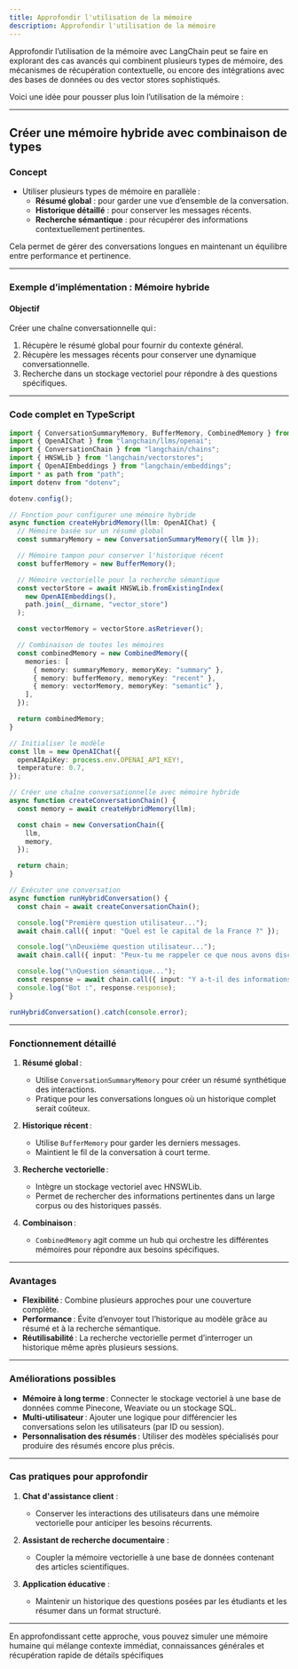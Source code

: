 ```yaml
---
title: Approfondir l'utilisation de la mémoire
description: Approfondir l'utilisation de la mémoire
---
```





Approfondir l’utilisation de la mémoire avec LangChain peut se faire en explorant des cas avancés qui combinent plusieurs types de mémoire, des mécanismes de récupération contextuelle, ou encore des intégrations avec des bases de données ou des vector stores sophistiqués.

Voici une idée pour pousser plus loin l’utilisation de la mémoire :

---

## **Créer une mémoire hybride avec combinaison de types**

### **Concept**

- Utiliser plusieurs types de mémoire en parallèle :
  - **Résumé global** : pour garder une vue d’ensemble de la conversation.
  - **Historique détaillé** : pour conserver les messages récents.
  - **Recherche sémantique** : pour récupérer des informations contextuellement pertinentes.

Cela permet de gérer des conversations longues en maintenant un équilibre entre performance et pertinence.

---

### **Exemple d’implémentation : Mémoire hybride**

#### **Objectif**

Créer une chaîne conversationnelle qui :

1. Récupère le résumé global pour fournir du contexte général.
2. Récupère les messages récents pour conserver une dynamique conversationnelle.
3. Recherche dans un stockage vectoriel pour répondre à des questions spécifiques.

---

### **Code complet en TypeScript**

```typescript
import { ConversationSummaryMemory, BufferMemory, CombinedMemory } from "langchain/memory";
import { OpenAIChat } from "langchain/llms/openai";
import { ConversationChain } from "langchain/chains";
import { HNSWLib } from "langchain/vectorstores";
import { OpenAIEmbeddings } from "langchain/embeddings";
import * as path from "path";
import dotenv from "dotenv";

dotenv.config();

// Fonction pour configurer une mémoire hybride
async function createHybridMemory(llm: OpenAIChat) {
  // Mémoire basée sur un résumé global
  const summaryMemory = new ConversationSummaryMemory({ llm });

  // Mémoire tampon pour conserver l'historique récent
  const bufferMemory = new BufferMemory();

  // Mémoire vectorielle pour la recherche sémantique
  const vectorStore = await HNSWLib.fromExistingIndex(
    new OpenAIEmbeddings(),
    path.join(__dirname, "vector_store")
  );

  const vectorMemory = vectorStore.asRetriever();

  // Combinaison de toutes les mémoires
  const combinedMemory = new CombinedMemory({
    memories: [
      { memory: summaryMemory, memoryKey: "summary" },
      { memory: bufferMemory, memoryKey: "recent" },
      { memory: vectorMemory, memoryKey: "semantic" },
    ],
  });

  return combinedMemory;
}

// Initialiser le modèle
const llm = new OpenAIChat({
  openAIApiKey: process.env.OPENAI_API_KEY!,
  temperature: 0.7,
});

// Créer une chaîne conversationnelle avec mémoire hybride
async function createConversationChain() {
  const memory = await createHybridMemory(llm);

  const chain = new ConversationChain({
    llm,
    memory,
  });

  return chain;
}

// Exécuter une conversation
async function runHybridConversation() {
  const chain = await createConversationChain();

  console.log("Première question utilisateur...");
  await chain.call({ input: "Quel est le capital de la France ?" });

  console.log("\nDeuxième question utilisateur...");
  await chain.call({ input: "Peux-tu me rappeler ce que nous avons discuté ?" });

  console.log("\nQuestion sémantique...");
  const response = await chain.call({ input: "Y a-t-il des informations liées à l'Europe ?" });
  console.log("Bot :", response.response);
}

runHybridConversation().catch(console.error);
```

---

### **Fonctionnement détaillé**

1. **Résumé global** :
   - Utilise `ConversationSummaryMemory` pour créer un résumé synthétique des interactions.
   - Pratique pour les conversations longues où un historique complet serait coûteux.

2. **Historique récent** :
   - Utilise `BufferMemory` pour garder les derniers messages.
   - Maintient le fil de la conversation à court terme.

3. **Recherche vectorielle** :
   - Intègre un stockage vectoriel avec HNSWLib.
   - Permet de rechercher des informations pertinentes dans un large corpus ou des historiques passés.

4. **Combinaison** :
   - `CombinedMemory` agit comme un hub qui orchestre les différentes mémoires pour répondre aux besoins spécifiques.

---

### **Avantages**

- **Flexibilité** : Combine plusieurs approches pour une couverture complète.
- **Performance** : Évite d’envoyer tout l’historique au modèle grâce au résumé et à la recherche sémantique.
- **Réutilisabilité** : La recherche vectorielle permet d’interroger un historique même après plusieurs sessions.

---

### **Améliorations possibles**

- **Mémoire à long terme** : Connecter le stockage vectoriel à une base de données comme Pinecone, Weaviate ou un stockage SQL.
- **Multi-utilisateur** : Ajouter une logique pour différencier les conversations selon les utilisateurs (par ID ou session).
- **Personnalisation des résumés** : Utiliser des modèles spécialisés pour produire des résumés encore plus précis.

---

### **Cas pratiques pour approfondir**

1. **Chat d'assistance client** :
   - Conserver les interactions des utilisateurs dans une mémoire vectorielle pour anticiper les besoins récurrents.

2. **Assistant de recherche documentaire** :
   - Coupler la mémoire vectorielle à une base de données contenant des articles scientifiques.

3. **Application éducative** :
   - Maintenir un historique des questions posées par les étudiants et les résumer dans un format structuré.

---

En approfondissant cette approche, vous pouvez simuler une mémoire humaine qui mélange contexte immédiat, connaissances générales et récupération rapide de détails spécifiques
